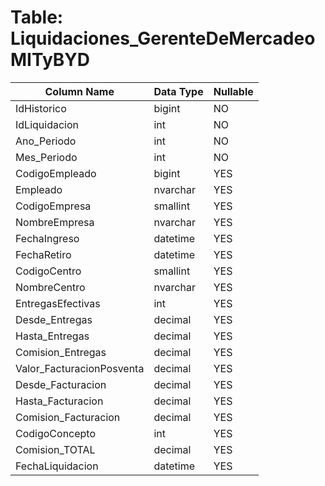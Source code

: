 # Table: Liquidaciones_GerenteDeMercadeoMITyBYD

| Column Name | Data Type | Nullable |
|-------------|-----------|----------|
| IdHistorico | bigint | NO |
| IdLiquidacion | int | NO |
| Ano_Periodo | int | NO |
| Mes_Periodo | int | NO |
| CodigoEmpleado | bigint | YES |
| Empleado | nvarchar | YES |
| CodigoEmpresa | smallint | YES |
| NombreEmpresa | nvarchar | YES |
| FechaIngreso | datetime | YES |
| FechaRetiro | datetime | YES |
| CodigoCentro | smallint | YES |
| NombreCentro | nvarchar | YES |
| EntregasEfectivas | int | YES |
| Desde_Entregas | decimal | YES |
| Hasta_Entregas | decimal | YES |
| Comision_Entregas | decimal | YES |
| Valor_FacturacionPosventa | decimal | YES |
| Desde_Facturacion | decimal | YES |
| Hasta_Facturacion | decimal | YES |
| Comision_Facturacion | decimal | YES |
| CodigoConcepto | int | YES |
| Comision_TOTAL | decimal | YES |
| FechaLiquidacion | datetime | YES |
